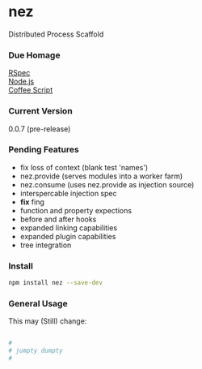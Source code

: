 nez
===

Distributed Process Scaffold


### Due Homage

[RSpec](http://rspec.info/)<br />
[Node.js](http://nodejs.org)<br />
[Coffee Script](http://coffeescript.org/)<br />


### Current Version

0.0.7 (pre-release)


### Pending Features

* fix loss of context (blank test 'names')
* nez.provide (serves modules into a worker farm)
* nez.consume (uses nez.provide as injection source)
* interspercable injection spec
* **fix** fing
* function and property expections
* before and after hooks
* expanded linking capabilities
* expanded plugin capabilities
* tree integration

### Install

```bash
npm install nez --save-dev
```

### General Usage

This may (Still) change:


```coffee

#
# jumpty dumpty
#

```

